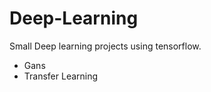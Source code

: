 # Deep-Learning
Small Deep learning projects using tensorflow.
<ul>
  <li>Gans</li>
  <li>Transfer Learning</li>
</ul>
